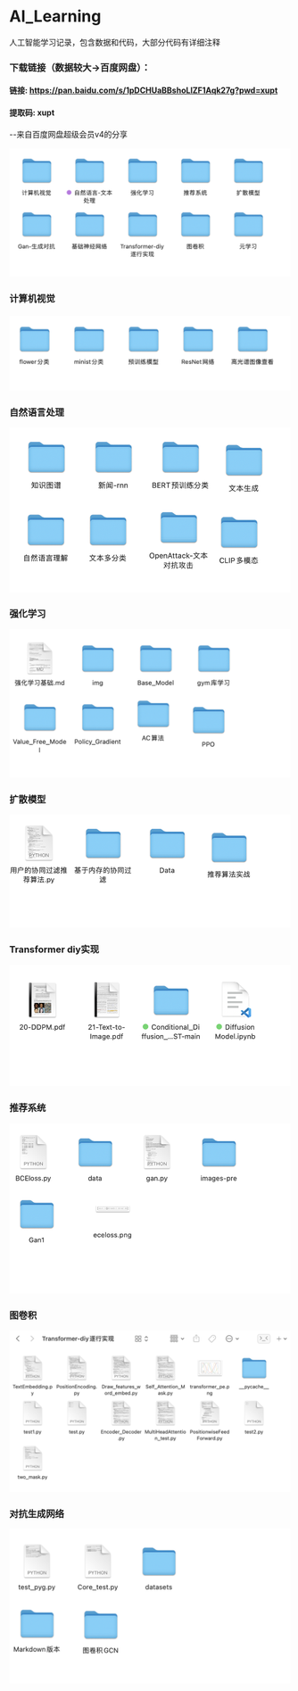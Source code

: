 # AI_Learning
人工智能学习记录，包含数据和代码，大部分代码有详细注释



### 下载链接（数据较大->百度网盘）：

#### 链接: https://pan.baidu.com/s/1pDCHUaBBshoLlZF1Aqk27g?pwd=xupt 
#### 提取码: xupt 
--来自百度网盘超级会员v4的分享







![截屏2023-09-10 12.22.58](./img/1.png)

### 计算机视觉



![截屏2023-09-10 12.23.03](./img/2.png)





### 自然语言处理

![截屏2023-09-10 12.23.09](./img/3.png)



### 强化学习

![截屏2023-09-10 12.23.25](./img/4.png)

### 扩散模型

![截屏2023-09-10 12.23.47](./img/5.png)

### Transformer diy实现

![截屏2023-09-10 12.23.41](./img/6.png)

### 推荐系统

![截屏2023-09-10 12.24.16](./img/7.png)

### 图卷积

![截屏2023-09-10 12.24.26](./img/8.png)

### 对抗生成网络

![截屏2023-09-10 12.24.04](./img/9.png)

